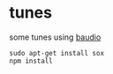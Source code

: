# tunes

some tunes using [baudio](https://github.com/substack/baudio)

	sudo apt-get install sox
	npm install